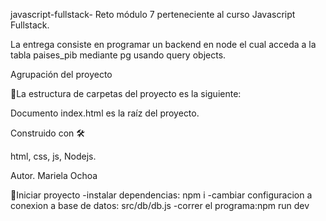 javascript-fullstack- Reto módulo 7 perteneciente al curso Javascript Fullstack.

La entrega consiste en programar un backend en node el cual acceda a la tabla paises_pib mediante pg usando query objects. 

Agrupación del proyecto

🚀La estructura de carpetas del proyecto es la siguiente:

Documento index.html es la raíz del proyecto.

Construido con 🛠

html, css, js, Nodejs.

Autor. Mariela Ochoa


🚀Iniciar proyecto
-instalar dependencias: npm i
-cambiar configuracion a conexion a base de datos: src/db/db.js
-correr el programa:npm run dev